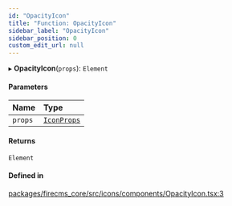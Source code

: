 ```yaml
---
id: "OpacityIcon"
title: "Function: OpacityIcon"
sidebar_label: "OpacityIcon"
sidebar_position: 0
custom_edit_url: null
---
```


▸ **OpacityIcon**(`props`): `Element`

#### Parameters

| Name | Type |
| :------ | :------ |
| `props` | [`IconProps`](../types/IconProps.md) |

#### Returns

`Element`

#### Defined in

[packages/firecms_core/src/icons/components/OpacityIcon.tsx:3](https://github.com/FireCMSco/firecms/blob/d45f3739/packages/firecms_core/src/icons/components/OpacityIcon.tsx#L3)
